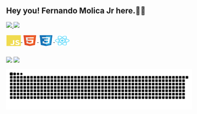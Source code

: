 ## Hey you! Fernando Molica Jr here.👋🏻

	
 <div style="display: flex">
  <a href="https://github.com/Fernandomolica">
  <img height="150em" height="40" src="https://github-readme-stats.vercel.app/api?username=Fernandomolica&show_icons=true&theme=dark&include_all_commits=true&count_private=true"/>
  <img height="150em" height="60" src="https://github-readme-stats.vercel.app/api/top-langs/?username=Fernandomolica&layout=compact&langs_count=7&theme=dark"/>
</div>
<div style="display: inline_block"><br>
  <img align="center" alt="Fernandomolica-Js" height="30" width="40" src="https://raw.githubusercontent.com/devicons/devicon/master/icons/javascript/javascript-plain.svg">
  <img align="center" alt="Fernandomolica-HTML" height="30" width="40" src="https://raw.githubusercontent.com/devicons/devicon/master/icons/html5/html5-original.svg">
  <img align="center" alt="Fernandomolica-CSS" height="30" width="40" src="https://raw.githubusercontent.com/devicons/devicon/master/icons/css3/css3-original.svg">
  <img align="center" alt="Fernandomolica-React" height="30" width="40" src="https://raw.githubusercontent.com/devicons/devicon/master/icons/react/react-original.svg">
</div>


  
  ##
 
<div> 
  <a href = "mailto:fernando.molica.jr@gmail.com"><img src="https://img.shields.io/badge/Gmail-D14836?style=for-the-badge&logo=gmail&logoColor=white" target="_blank"></a>
  <a href="https://www.linkedin.com/in/fernandomolica/" target="_blank"><img src="https://img.shields.io/badge/-LinkedIn-%230077B5?style=for-the-badge&logo=linkedin&logoColor=white" target="_blank"></a> 
 
  ![Snake animation](https://github.com/Fernandomolica/Fernandomolica/blob/output/github-contribution-grid-snake.svg)
 
</div>

<!--
-->
